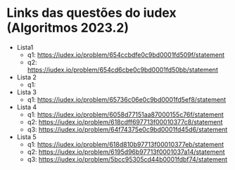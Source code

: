 # Links das questões do iudex (Algoritmos 2023.2)

- Lista1
  - q1: https://iudex.io/problem/654ccbdfe0c9bd0001fd509f/statement
  - q2: https://iudex.io/problem/654cd6cbe0c9bd0001fd50bb/statement
- Lista 2
  - q1: 
- Lista 3
  - q1: https://iudex.io/problem/65736c06e0c9bd0001fd5ef8/statement
- Lista 4
  - q1: https://iudex.io/problem/6058d77151aa87000155c76f/statement
  - q2: https://iudex.io/problem/618cdff697713f00010377c8/statement
  - q3: https://iudex.io/problem/64f74375e0c9bd0001fd45d6/statement
- Lista 5
  - q1: https://iudex.io/problem/618d810b97713f00010377eb/statement
  - q2: https://iudex.io/problem/6195d96b97713f0001037a14/statement
  - q3: https://iudex.io/problem/5bcc95305cd44b0001fdbf74/statement
